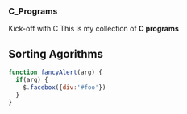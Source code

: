 ### C_Programs

Kick-off with C
This is my collection of **C programs**


<h2>Sorting Agorithms</h2>

```javascript
function fancyAlert(arg) {
  if(arg) {
    $.facebox({div:'#foo'})
  }
}
```
